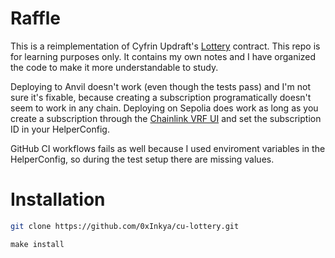 # Raffle
This is a reimplementation of Cyfrin Updraft's [Lottery](https://github.com/Cyfrin/foundry-smart-contract-lottery-cu) contract. This repo is for learning purposes only. It contains my own notes and I have organized the code to make it more understandable to study. 

Deploying to Anvil doesn't work (even though the tests pass) and I'm not sure it's fixable, because creating a subscription programatically doesn't seem to work in any chain. Deploying on Sepolia does work as long as you create a subscription through the [Chainlink VRF UI](https://vrf.chain.link/) and set the subscription ID in your HelperConfig.

GitHub CI workflows fails as well because I used enviroment variables in the HelperConfig, so during the test setup there are missing values.

# Installation
```bash
git clone https://github.com/0xInkya/cu-lottery.git
```

```Makefile
make install
```